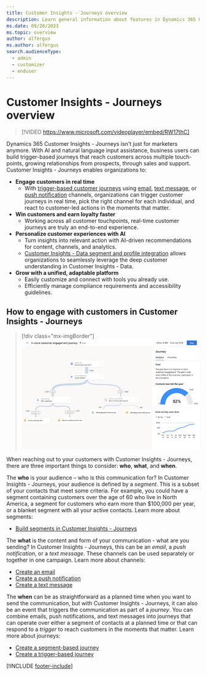 ```yaml
---
title: Customer Insights - Journeys overview
description: Learn general information about features in Dynamics 365 Customer Insights - Journeys.
ms.date: 09/28/2023
ms.topic: overview
author: alfergus
ms.author: alfergus
search.audienceType: 
  - admin
  - customizer
  - enduser
---
```


# Customer Insights - Journeys overview

> [!VIDEO https://www.microsoft.com/videoplayer/embed/RW17thC]

Dynamics 365 Customer Insights - Journeys isn't just for marketers anymore. With AI and natural language input assistance, business users can build trigger-based journeys that reach customers across multiple touch-points, growing relationships from prospects, through sales and support. Customer Insights - Journeys enables organizations to:

- **Engage customers in real time**
    - With [trigger-based customer journeys](real-time-marketing-trigger-based-journey.md) using [email](real-time-marketing-email.md), [text message](real-time-marketing-outbound-text-messaging.md), or [push notification](push-messages.md) channels, organizations can trigger customer journeys in real time, pick the right channel for each individual, and react to customer-led actions in the moments that matter.
- **Win customers and earn loyalty faster**
    - Working across all customer touchpoints, real-time customer journeys are truly an end-to-end experience.
- **Personalize customer experiences with AI**
    - Turn insights into relevant action with AI-driven recommendations for content, channels, and analytics. 
    - [Customer Insights - Data segment and profile integration](real-time-marketing-ci-profile.md) allows organizations to seamlessly leverage the deep customer understanding in Customer Insights - Data.
- **Grow with a unified, adaptable platform**
    - Easily customize and connect with tools you already use.
    - Efficiently manage compliance requirements and accessibility guidelines.

## How to engage with customers in Customer Insights - Journeys

> [!div class="mx-imgBorder"]
> ![Screenshot of a Customer Insights - Journeys trigger-based journey.](media/overview-live-journey.png "Screenshot of a Customer Insights - Journeys trigger-based journey")

When reaching out to your customers with Customer Insights - Journeys, there are three important things to consider: **who**, **what**, and **when**.

The **who** is your audience – who is this communication for? In Customer Insights - Journeys, your audience is defined by a *segment*. This is a subset of your contacts that meet some criteria. For example, you could have a segment containing customers over the age of 60 who live in North America, a segment for customers who earn more than $100,000 per year, or a blanket segment with all your active contacts. Learn more about segments:

- [Build segments in Customer Insights - Journeys](real-time-marketing-build-segments.md)

The **what** is the content and form of your communication - what are you sending? In Customer Insights - Journeys, this can be an *email*, a *push notification*, or a *text message*. These channels can be used separately or together in one campaign. Learn more about channels:

- [Create an email](real-time-marketing-email.md)
- [Create a push notification](push-messages.md)
- [Create a text message](real-time-marketing-outbound-text-messaging.md)

The **when** can be as straightforward as a planned time when you want to send the communication, but with Customer Insights - Journeys, it can also be an event that triggers the communication as part of a *journey*. You can combine emails, push notifications, and text messages into journeys that can operate over either a segment of contacts at a planned time or that can respond to a *trigger* to reach customers in the moments that matter. Learn more about journeys:

- [Create a segment-based journey](real-time-marketing-segment-based-journey.md)
- [Create a trigger-based journey](real-time-marketing-trigger-based-journey.md)

[!INCLUDE [footer-include](./includes/footer-banner.md)]

